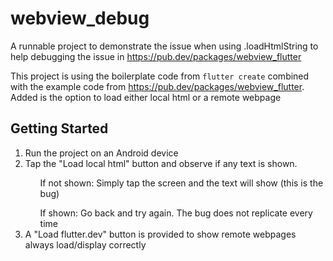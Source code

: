 # webview_debug

A runnable project to demonstrate the issue when using .loadHtmlString to help debugging the issue in https://pub.dev/packages/webview_flutter

This project is using the boilerplate code from `flutter create` combined with the example code from https://pub.dev/packages/webview_flutter.
Added is the option to load either local html or a remote webpage

## Getting Started

<ol>
   <li>Run the project on an Android device</li>
   <li>Tap the "Load local html" button and observe if any text is shown.</li>
      <ul>If not shown: Simply tap the screen and the text will show (this is the bug)</ul>
      <ul>If shown: Go back and try again. The bug does not replicate every time</ul>
   <li>A "Load flutter.dev" button is provided to show remote webpages always load/display correctly</li>
</ol>
